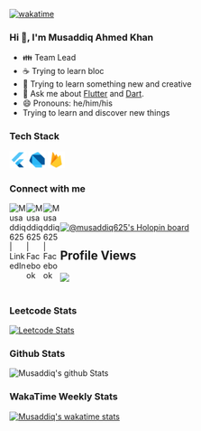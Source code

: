 [![wakatime](https://wakatime.com/badge/user/b4a6a923-b85a-49fd-8d41-2ffdbd75ad17.svg)](https://wakatime.com/@b4a6a923-b85a-49fd-8d41-2ffdbd75ad17)

### Hi 👋, I'm Musaddiq Ahmed Khan

- 👪 Team Lead
- ☕ Trying to learn bloc
- 🧑 Trying to learn something new and creative
- 💬 Ask me about [Flutter](https://flutter.dev) and [Dart](https://dart.dev).
- 😄 Pronouns: he/him/his
- Trying to learn and discover new things

### Tech Stack

<code><img width=30px src="https://raw.githubusercontent.com/github/explore/80688e429a7d4ef2fca1e82350fe8e3517d3494d/topics/flutter/flutter.png"></code>
<code><img width=30px src="https://raw.githubusercontent.com/github/explore/80688e429a7d4ef2fca1e82350fe8e3517d3494d/topics/dart/dart.png"></code>
<code><img width=30px src="https://raw.githubusercontent.com/github/explore/80688e429a7d4ef2fca1e82350fe8e3517d3494d/topics/firebase/firebase.png"></code>

### Connect with me

[<img align="left" alt="Musaddiq625 | LinkedIn" width=30px src="https://cdn-icons-png.flaticon.com/512/174/174857.png">][linkedin]
[<img align="left" alt="Musaddiq625 | Facebook" width=30px src="https://cdn-icons-png.flaticon.com/512/174/174855.png">][instagram]
[<img align="left" alt="Musaddiq625 | Facebook" width=30px src="https://puntlandpost.net/wp-content/uploads/2020/12/4.png">][facebook]

[linkedin]: https://www.linkedin.com/in/musaddiq625
[instagram]: https://www.instagram.com/musaddiq.625
[facebook]: https://www.facebook.com/musaddiq625
<br><br>
[![@musaddiq625's Holopin board](https://holopin.io/api/user/board?user=musaddiq625)](https://holopin.io/@musaddiq625)
<br>
## Profile Views
<img align="left" src = "https://profile-counter.glitch.me/Musaddiq625/count.svg">
<br>
<br>

### Leetcode Stats
[![Leetcode Stats](https://leetcode.card.workers.dev/?username=Musaddiq625&style=dark)](https://leetcode.com/Musaddiq625)

<!-- ### Github Streaks
![GitHub streak stats](https://github-readme-streak-stats.herokuapp.com/?user=Musaddiq625&style=dark) -->

### Github Stats
![Musaddiq's github Stats](https://github-readme-stats.vercel.app/api?username=Musaddiq625&theme=material-palenight)

### WakaTime Weekly Stats
[![Musaddiq's wakatime stats](https://github-readme-stats.vercel.app/api/wakatime?username=Musaddiq625&theme=radical&v=2)](https://github.com/anuraghazra/github-readme-stats)
